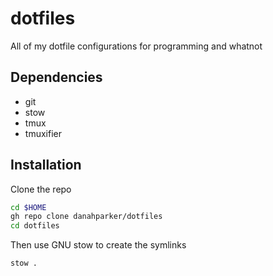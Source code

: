# dotfiles

All of my dotfile configurations for programming and whatnot

## Dependencies

- git
- stow
- tmux
- tmuxifier

## Installation

Clone the repo

```sh
cd $HOME
gh repo clone danahparker/dotfiles
cd dotfiles
```

Then use GNU stow to create the symlinks

```sh
stow .
```
